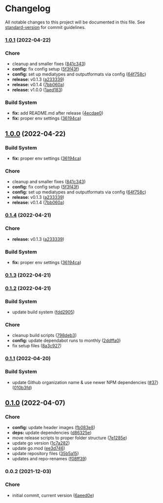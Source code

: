 # Changelog

All notable changes to this project will be documented in this file. See [standard-version](https://github.com/conventional-changelog/standard-version) for commit guidelines.

### [1.0.1](https://github.com/davidsneighbour/hugo-opensearch/compare/v0.1.2...v1.0.1) (2022-04-22)


### Chore

* cleanup and smaller fixes ([841c343](https://github.com/davidsneighbour/hugo-opensearch/commit/841c343a5022818975bc6a6ac90c8afe3da9d53a))
* **config:** fix config setup ([5f3f43f](https://github.com/davidsneighbour/hugo-opensearch/commit/5f3f43f9a9a30b778280eb57d1be9fa87bef3834))
* **config:** set up mediatypes and outputformats via config ([64f758c](https://github.com/davidsneighbour/hugo-opensearch/commit/64f758c23e12cb0531db78d7a8b98c85a2f38432))
* **release:** v0.1.3 ([a233339](https://github.com/davidsneighbour/hugo-opensearch/commit/a233339d41130117b2aab4c252b6ad30477e74ae))
* **release:** v0.1.4 ([7bb060a](https://github.com/davidsneighbour/hugo-opensearch/commit/7bb060a6199abcfc5f1fd69c4b90b3ebae0a6599))
* **release:** v1.0.0 ([1aed183](https://github.com/davidsneighbour/hugo-opensearch/commit/1aed183af0d0deb2051e517ed53c84726c3b778a))


### Build System

* **fix:** add README.md after release ([4ecdae0](https://github.com/davidsneighbour/hugo-opensearch/commit/4ecdae03b8405d2f27a8506ee165915127d17fbf))
* **fix:** proper env settings ([36194ca](https://github.com/davidsneighbour/hugo-opensearch/commit/36194ca0a550f18da0f960956f9d9c5da46baea5))

## [1.0.0](https://github.com/davidsneighbour/hugo-opensearch/compare/v0.1.2...v1.0.0) (2022-04-22)


### Build System

* **fix:** proper env settings ([36194ca](https://github.com/davidsneighbour/hugo-opensearch/commit/36194ca0a550f18da0f960956f9d9c5da46baea5))


### Chore

* cleanup and smaller fixes ([841c343](https://github.com/davidsneighbour/hugo-opensearch/commit/841c343a5022818975bc6a6ac90c8afe3da9d53a))
* **config:** fix config setup ([5f3f43f](https://github.com/davidsneighbour/hugo-opensearch/commit/5f3f43f9a9a30b778280eb57d1be9fa87bef3834))
* **config:** set up mediatypes and outputformats via config ([64f758c](https://github.com/davidsneighbour/hugo-opensearch/commit/64f758c23e12cb0531db78d7a8b98c85a2f38432))
* **release:** v0.1.3 ([a233339](https://github.com/davidsneighbour/hugo-opensearch/commit/a233339d41130117b2aab4c252b6ad30477e74ae))
* **release:** v0.1.4 ([7bb060a](https://github.com/davidsneighbour/hugo-opensearch/commit/7bb060a6199abcfc5f1fd69c4b90b3ebae0a6599))

### [0.1.4](https://github.com/davidsneighbour/hugo-opensearch/compare/v0.1.2...v0.1.4) (2022-04-21)


### Chore

* **release:** v0.1.3 ([a233339](https://github.com/davidsneighbour/hugo-opensearch/commit/a233339d41130117b2aab4c252b6ad30477e74ae))


### Build System

* **fix:** proper env settings ([36194ca](https://github.com/davidsneighbour/hugo-opensearch/commit/36194ca0a550f18da0f960956f9d9c5da46baea5))

### [0.1.3](https://github.com/davidsneighbour/hugo-opensearch/compare/v0.1.2...v0.1.3) (2022-04-21)

### [0.1.2](https://github.com/davidsneighbour/hugo-opensearch/compare/v0.1.1...v0.1.2) (2022-04-21)


### Build System

* update build system ([fdd2905](https://github.com/davidsneighbour/hugo-opensearch/commit/fdd2905d9444551e40b7ddf7f1b2469461fbc013))


### Chore

* cleanup build scripts ([798deb3](https://github.com/davidsneighbour/hugo-opensearch/commit/798deb3e10041c903678fee370bf4d023a49c068))
* **config:** update dependabot runs to monthly ([2ddffa0](https://github.com/davidsneighbour/hugo-opensearch/commit/2ddffa0b14d361b3596714263e662adae7e83cb6))
* fix setup files ([8a3c927](https://github.com/davidsneighbour/hugo-opensearch/commit/8a3c9270054df15d65dd41477d7437641391d304))

### [0.1.1](https://github.com/davidsneighbour/hugo-opensearch/compare/v0.1.0...v0.1.1) (2022-04-20)


### Build System

* update Github organization name & use newer NPM dependencies ([#37](https://github.com/davidsneighbour/hugo-opensearch/issues/37)) ([010b3fd](https://github.com/davidsneighbour/hugo-opensearch/commit/010b3fd5757c06304eaafcd1f6bb3c2a4658c9c2))

## [0.1.0](https://github.com/davidsneighbour/hugo-opensearch/compare/v0.0.2...v0.1.0) (2022-04-07)


### Chore

* **config:** update header images ([fb083e8](https://github.com/davidsneighbour/hugo-opensearch/commit/fb083e8ba6ce90109a899e8213706d218f9d2d4b))
* **deps:** update dependencies ([d86325e](https://github.com/davidsneighbour/hugo-opensearch/commit/d86325e500845014c33db83c3d879f4bc2e321ba))
* move release scripts to proper folder structure ([7e1285e](https://github.com/davidsneighbour/hugo-opensearch/commit/7e1285ebc6f2ffbdb2316526226663d9c32ed1e5))
* update go version ([1c7a282](https://github.com/davidsneighbour/hugo-opensearch/commit/1c7a2823e2c7e0fc7291314fb479fa548e5e7bc1))
* update go.mod ([ee3d746](https://github.com/davidsneighbour/hugo-opensearch/commit/ee3d74622032d44e951e08dd52ca250c19e59505))
* update repository files ([35b5a15](https://github.com/davidsneighbour/hugo-opensearch/commit/35b5a1560235bf86411744192f1759df02b2ec18))
* updates and repo-renames ([f08ff39](https://github.com/davidsneighbour/hugo-opensearch/commit/f08ff3992eba18c1327e2a82598c2d7524bc6c96))

### 0.0.2 (2021-12-03)


### Chore

* initial commit, current version ([6aeed0e](https://github.com/davidsneighbour/hugo-opensearch/commit/6aeed0e2bc1450c07048fc201c6369e708523427))
